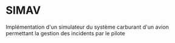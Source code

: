 # SIMAV
Implémentation d'un simulateur du système carburant d'un avion permettant la gestion des incidents par le pilote
